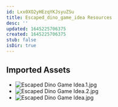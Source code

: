 ```yaml
---
id: Lxx0XO2yHEzqYKJsyuZSu
title: Escaped_dino_game_idea Resources
desc: ''
updated: 1645225706375
created: 1645225706375
stub: false
isDir: true
---
```

## Imported Assets
- ![Escaped Dino Game Idea.1.jpg](/assets/escaped-dino-game-idea.jpg)
- ![Escaped Dino Game Idea.2.jpg](/assets/escaped-dino-game-idea.jpg)
- ![Escaped Dino Game Idea.jpg](/assets/escaped-dino-game-idea.jpg)
